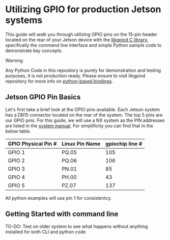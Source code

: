 # Utilizing GPIO for production Jetson systems

This guide will walk you through utilizing GPIO pins on the 15-pin header located on the rear of your Jetson device with the [libgpiod C library](https://github.com/brgl/libgpiod), specifically the command line interface and simple Python sample code to demonstrate key concepts.
> [!WARNING]
> Any Python Code in this repository is purely for demonstration and testing purposes, it is not production ready. Please ensure to visit libgpiod repository for more info on [python-based bindings](https://github.com/brgl/libgpiod/tree/master/bindings/python).

## Jetson GPIO Pin Basics <br/>

Let's first take a brief look at the GPIO pins available. Each Jetson system has a DB15 connector located on the rear of the system. The top 5 pins are our GPIO pins. For this guide, we will use a NX system as the PIN addresses are listed in the [system manual](https://www.dropbox.com/scl/fi/o4rogjf4r6nldqs6ow7e8/Aetina_AIE-PO22_32_PN32_42_user-manual.pdf?rlkey=d85bauvq4isimlzmu8hwtrq8r&e=1&dl=0). For simplificity you can find that in the below table.

| GPIO Physical Pin # | Linux Pin Name| gpiochip line # |
| --- | --- | --- |
| GPIO 1 | PQ.05 | 105 |
| GPIO 2 | PQ.06 | 106 |
| GPIO 3 | PN.01| 85
| GPIO 4 | PH.00 | 43 |
| GPIO 5 | PZ.07 | 137 |

All python examples will use pin 1 for consistentcy.

## Getting Started with command line
TO-DO: Test on older system to see what happens without anything installed for both CLI and python code
